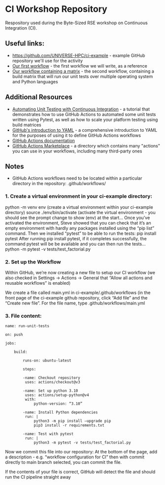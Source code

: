 # CI Workshop Repository 

Respository used during the Byte-Sized RSE workshop on Continuous Integration (CI). 

## Useful links:
* https://github.com/UNIVERSE-HPC/ci-example - example GitHub repository we'll use for the activity
* [Our first workflow](https://gist.github.com/steve-crouch/eef5f0e14513e86871d09312c1c1760c) - the first workflow we will write, as a reference
* [Our workflow containing a matrix](https://gist.github.com/steve-crouch/0170f3bba058610fba4bbabb67975cff) - the second workflow, containing a build matrix that will run our unit tests over multiple operating system and Python languages

## Additional Resources
* [Automating Unit Testing with Continuous Integration](https://software.ac.uk/blog/2022-05-23-automating-unit-testing-continuous-integration) - a tutorial that demonstrates how to use GitHub Actions to automated some unit tests written using Pytest, as well as how to scale your platform testing using build matrices
* [GitHub's introduction to YAML](https://learnxinyminutes.com/docs/yaml/) - a comprehensive introduction to YAML for the purposes of using it to define GitHub Actions workflows
* [GitHub Actions documentation](https://docs.github.com/en/actions)
* [GitHub Actions Marketplace](https://github.com/marketplace?type=actions) - a directory which contains many "actions" you can use in your workflows, including many third-party ones

## Notes
* GitHub Actions workflows need to be located within a particular directory in the repository: .github/workflows/

### 1. Create a virtual environment in your ci-example directory:

python -m venv env  (create a virtual environment within your ci-example directory)
source ./env/bin/activate   (activate the virtual environment - you should see the prompt change to show (env) at the start…
Once you’ve activated the environment, Steve showed that you can check that it’s an empty environment with hardly any packages installed using the “pip list” command.
Then we installed “pytest” to be able to run the tests:
pip install pytest
After running pip install pytest, if it completes successfully, the command pytest will be be available and you can then run the tests…
python -m pytest -v tests/test_factorial.py

### 2. Set up the Workflow
Within GitHub, we’re now creating a new file to setup our CI workflow  (we also checked in Settings -> Actions -> General that “Allow all actions and reusable workflows” is enabled)

We create a file called main.yml in ci-example/.github/workflows    (in the front page of the ci-example github repository, click “Add file” and the “Create new file”. For the file name, type .github/workflows/main.yml

### 3. File content:

```
name: run-unit-tests

on: push

jobs:

    build:

        runs-on: ubuntu-latest

        steps:
        
        -name: Checkout repository
         uses: actions/checkout@v3

        -name: Set up python 3.10
         uses: actions/setup-python@v4
         with:
             python-version: “3.10”

        -name: Install Python dependencies
         run: |
             python3 -m pip install –upgrade pip
             pip3 install -r requirements.txt

        -name: Test with pytest
         run: |
             python3 -m pytest -v tests/test_factorial.py
```


Now we commit this file into our repository:
At the bottom of the page, add a description - e.g.  “workflow configuration for CI” then with commit directly to main branch selected, you can commit the file.

If the contents of your file is correct, GitHub will detect the file and should run the CI pipeline straight away
